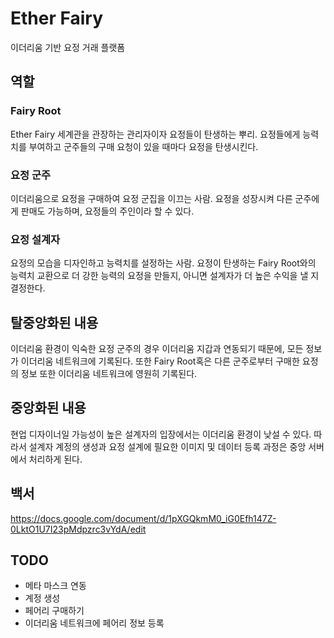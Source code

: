 # Ether Fairy
이더리움 기반 요정 거래 플랫폼

## 역할

### Fairy Root
Ether Fairy 세계관을 관장하는 관리자이자 요정들이 탄생하는 뿌리. 요정들에게 능력치를 부여하고 군주들의 구매 요청이 있을 때마다 요정을 탄생시킨다.

### 요정 군주
이더리움으로 요정을 구매하여 요정 군집을 이끄는 사람. 요정을 성장시켜 다른 군주에게 판매도 가능하며, 요정들의 주인이라 할 수 있다.

### 요정 설계자
요정의 모습을 디자인하고 능력치를 설정하는 사람. 요정이 탄생하는 Fairy Root와의 능력치 교환으로 더 강한 능력의 요정을 만들지, 아니면 설계자가 더 높은 수익을 낼 지 결정한다.

## 탈중앙화된 내용
이더리움 환경이 익숙한 요정 군주의 경우 이더리움 지갑과 연동되기 때문에, 모든 정보가 이더리움 네트워크에 기록된다. 또한 Fairy Root혹은 다른 군주로부터 구매한 요정의 정보 또한 이더리움 네트워크에 영원히 기록된다.

## 중앙화된 내용
현업 디자이너일 가능성이 높은 설계자의 입장에서는 이더리움 환경이 낮설 수 있다. 따라서 설계자 계정의 생성과 요정 설계에 필요한 이미지 및 데이터 등록 과정은 중앙 서버에서 처리하게 된다.

## 백서
https://docs.google.com/document/d/1pXGQkmM0_iG0Efh147Z-0LktO1U7I23pMdpzrc3vYdA/edit

## TODO
- 메타 마스크 연동
- 계정 생성
- 페어리 구매하기
- 이더리움 네트워크에 페어리 정보 등록